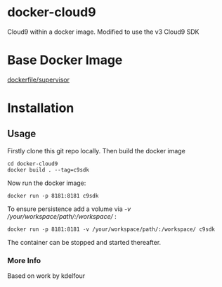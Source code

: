 # docker-cloud9
Cloud9 within a docker image. Modified to use the v3 Cloud9 SDK

# Base Docker Image
[dockerfile/supervisor](https://registry.hub.docker.com/u/dockerfile/supervisor/)

# Installation

## Usage

Firstly clone this git repo locally. Then build the docker image

    cd docker-cloud9
    docker build . --tag=c9sdk

Now run the docker image:

    docker run -p 8181:8181 c9sdk
    
To ensure persistence add a volume via *-v /your/workspace/path/:/workspace/* :

    docker run -p 8181:8181 -v /your/workspace/path/:/workspace/ c9sdk

The container can be stopped and started thereafter.
    
### More Info

Based on work by kdelfour

